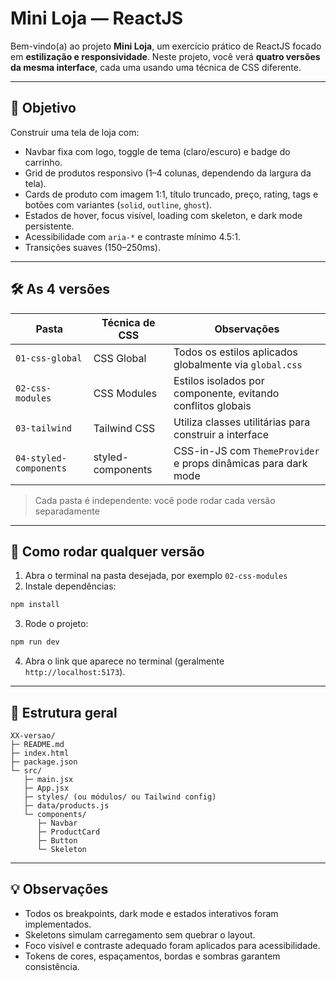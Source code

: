 # Mini Loja — ReactJS

Bem-vindo(a) ao projeto **Mini Loja**, um exercício prático de ReactJS focado em **estilização e responsividade**.
Neste projeto, você verá **quatro versões da mesma interface**, cada uma usando uma técnica de CSS diferente.

---

## 🎯 Objetivo

Construir uma tela de loja com:

* Navbar fixa com logo, toggle de tema (claro/escuro) e badge do carrinho.
* Grid de produtos responsivo (1–4 colunas, dependendo da largura da tela).
* Cards de produto com imagem 1:1, título truncado, preço, rating, tags e botões com variantes (`solid`, `outline`, `ghost`).
* Estados de hover, focus visível, loading com skeleton, e dark mode persistente.
* Acessibilidade com `aria-*` e contraste mínimo 4.5:1.
* Transições suaves (150–250ms).

---

## 🛠️ As 4 versões

| Pasta                  | Técnica de CSS    | Observações                                                     |
| ---------------------- | ----------------- | --------------------------------------------------------------- |
| `01-css-global`        | CSS Global        | Todos os estilos aplicados globalmente via `global.css`         |
| `02-css-modules`       | CSS Modules       | Estilos isolados por componente, evitando conflitos globais     |
| `03-tailwind`          | Tailwind CSS      | Utiliza classes utilitárias para construir a interface          |
| `04-styled-components` | styled-components | CSS-in-JS com `ThemeProvider` e props dinâmicas para dark mode  |

> Cada pasta é independente: você pode rodar cada versão separadamente

---

## 🚀 Como rodar qualquer versão

1. Abra o terminal na pasta desejada, por exemplo `02-css-modules`
2. Instale dependências:

```bash
npm install
```

3. Rode o projeto:

```bash
npm run dev
```

4. Abra o link que aparece no terminal (geralmente `http://localhost:5173`).

---

## 📝 Estrutura geral

```
XX-versao/
├─ README.md
├─ index.html
├─ package.json
└─ src/
   ├─ main.jsx
   ├─ App.jsx
   ├─ styles/ (ou módulos/ ou Tailwind config)
   ├─ data/products.js
   └─ components/
      ├─ Navbar
      ├─ ProductCard
      ├─ Button
      └─ Skeleton
```

---

## 💡 Observações

* Todos os breakpoints, dark mode e estados interativos foram implementados.
* Skeletons simulam carregamento sem quebrar o layout.
* Foco visível e contraste adequado foram aplicados para acessibilidade.
* Tokens de cores, espaçamentos, bordas e sombras garantem consistência.
